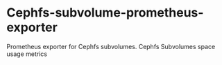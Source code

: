 # Cephfs-subvolume-prometheus-exporter
Prometheus exporter for Cephfs subvolumes. Cephfs Subvolumes space usage metrics 
